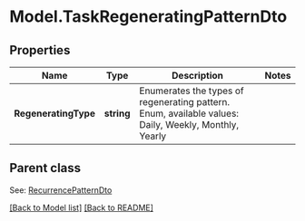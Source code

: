 # Model.TaskRegeneratingPatternDto
## Properties
Name | Type | Description | Notes
------------ | ------------- | ------------- | -------------
**RegeneratingType** | **string** | Enumerates the types of regenerating pattern. Enum, available values: Daily, Weekly, Monthly, Yearly | 

## Parent class

See: [RecurrencePatternDto](RecurrencePatternDto.md)

[[Back to Model list]](Models.doc) [[Back to README]](README.md)


